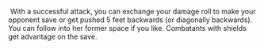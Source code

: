  With a successful attack, you can exchange your damage roll to make your opponent save or get pushed 5 feet backwards (or diagonally backwards). You can follow into her former space if you like. Combatants with shields get advantage on the save.